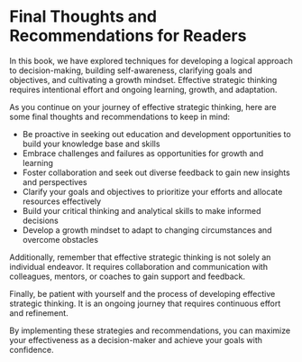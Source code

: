 Final Thoughts and Recommendations for Readers
==========================================================

In this book, we have explored techniques for developing a logical approach to decision-making, building self-awareness, clarifying goals and objectives, and cultivating a growth mindset. Effective strategic thinking requires intentional effort and ongoing learning, growth, and adaptation.

As you continue on your journey of effective strategic thinking, here are some final thoughts and recommendations to keep in mind:

* Be proactive in seeking out education and development opportunities to build your knowledge base and skills
* Embrace challenges and failures as opportunities for growth and learning
* Foster collaboration and seek out diverse feedback to gain new insights and perspectives
* Clarify your goals and objectives to prioritize your efforts and allocate resources effectively
* Build your critical thinking and analytical skills to make informed decisions
* Develop a growth mindset to adapt to changing circumstances and overcome obstacles

Additionally, remember that effective strategic thinking is not solely an individual endeavor. It requires collaboration and communication with colleagues, mentors, or coaches to gain support and feedback.

Finally, be patient with yourself and the process of developing effective strategic thinking. It is an ongoing journey that requires continuous effort and refinement.

By implementing these strategies and recommendations, you can maximize your effectiveness as a decision-maker and achieve your goals with confidence.
